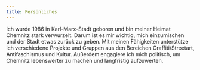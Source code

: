 ```yaml
---
title: Persönliches
---
```

Ich wurde 1986 in Karl-Marx-Stadt geboren und bin meiner Heimat Chemnitz stark verwurzelt. Darum ist es mir wichtig, mich einzumischen und der Stadt etwas zurück zu geben. Mit meinen Fähigkeiten unterstütze ich verschiedene Projekte und Gruppen aus den Bereichen Graffiti/Streetart, Antifaschismus und Kultur. Außerdem engagiere ich mich politisch, um Chemnitz lebenswerter zu machen und langfristig aufzuwerten.